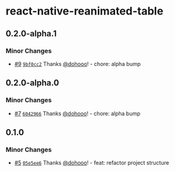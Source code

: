 # react-native-reanimated-table

## 0.2.0-alpha.1

### Minor Changes

- [#9](https://github.com/dohooo/react-native-reanimated-table/pull/9) [`9bf0cc2`](https://github.com/dohooo/react-native-reanimated-table/commit/9bf0cc2956c9aaffc335f7c92ef37c82e76b20e9) Thanks [@dohooo](https://github.com/dohooo)! - chore: alpha bump

## 0.2.0-alpha.0

### Minor Changes

- [#7](https://github.com/dohooo/react-native-reanimated-table/pull/7) [`6042966`](https://github.com/dohooo/react-native-reanimated-table/commit/60429665d55b7219046f0cc0f75d7a1a6051707d) Thanks [@dohooo](https://github.com/dohooo)! - chore: alpha bump

## 0.1.0

### Minor Changes

- [#5](https://github.com/dohooo/react-native-reanimated-table/pull/5) [`05e5ee6`](https://github.com/dohooo/react-native-reanimated-table/commit/05e5ee6e0aa6075b17c1aca7e9c5befc967d91d7) Thanks [@dohooo](https://github.com/dohooo)! - feat: refactor project structure
